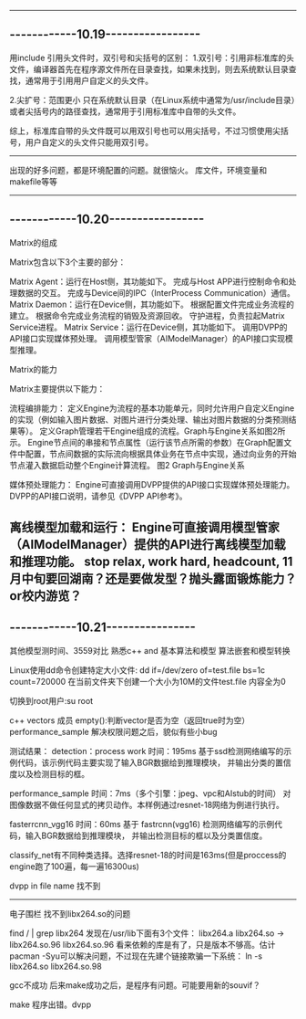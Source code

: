 ---------------------------------
------------10.19-----------------
---------------------------------

用include 引用头文件时，双引号和尖括号的区别： 
1.双引号：引用非标准库的头文件，编译器首先在程序源文件所在目录查找，如果未找到，则去系统默认目录查找，通常用于引用用户自定义的头文件。

2.尖扩号：范围更小
只在系统默认目录（在Linux系统中通常为/usr/include目录）或者尖括号内的路径查找，通常用于引用标准库中自带的头文件。

综上，标准库自带的头文件既可以用双引号也可以用尖括号，不过习惯使用尖括号，用户自定义的头文件只能用双引号。

------------------------
出现的好多问题，都是环境配置的问题。就很恼火。
库文件，环境变量和makefile等等


---------------------------------
------------10.20-----------------
---------------------------------
Matrix的组成

Matrix包含以下3个主要的部分：

Matrix Agent：运行在Host侧，其功能如下。
完成与Host APP进行控制命令和处理数据的交互。
完成与Device间的IPC（InterProcess Communication）通信。
Matrix Daemon：运行在Device侧，其功能如下。
根据配置文件完成业务流程的建立。
根据命令完成业务流程的销毁及资源回收。
守护进程，负责拉起Matrix Service进程。
Matrix Service：运行在Device侧，其功能如下。
调用DVPP的API接口实现媒体预处理。
调用模型管家（AIModelManager）的API接口实现模型推理。

Matrix的能力

Matrix主要提供以下能力：

流程编排能力：
定义Engine为流程的基本功能单元，同时允许用户自定义Engine的实现（例如输入图片数据、对图片进行分类处理、输出对图片数据的分类预测结果等）。
定义Graph管理若干Engine组成的流程。Graph与Engine关系如图2所示。
Engine节点间的串接和节点属性（运行该节点所需的参数）在Graph配置文件中配置，节点间数据的实际流向根据具体业务在节点中实现，通过向业务的开始节点灌入数据启动整个Engine计算流程。
图2 Graph与Engine关系

媒体预处理能力：
Engine可直接调用DVPP提供的API接口实现媒体预处理能力。DVPP的API接口说明，请参见《DVPP API参考》。

离线模型加载和运行：
Engine可直接调用模型管家（AIModelManager）提供的API进行离线模型加载和推理功能。
stop relax, work hard, headcount, 11月中旬要回湖南？还是要做发型？抛头露面锻炼能力？or校内游览？
---------------------------------
------------10.21----------------
---------------------------------
其他模型测时间、3559对比
熟悉c++ and 基本算法和模型
算法嵌套和模型转换


Linux使用dd命令创建特定大小文件:
dd if=/dev/zero of=test.file bs=1c count=720000
在当前文件夹下创建一个大小为10M的文件test.file 内容全为0


切换到root用户:su root

c++ vectors 成员 empty():判断vector是否为空（返回true时为空）
performance_sample 解决权限问题之后，貌似有些小bug


测试结果：
detection：process work 时间：195ms
基于ssd检测网络编写的示例代码，该示例代码主要实现了输入BGR数据给到推理模块， 并输出分类的置信度以及检测目标的框。

performance_sample 时间：7ms（多个引擎：jpeg、vpc和AIstub的时间）
对图像数据不做任何显式的拷贝动作。本样例通过resnet-18网络为例进行执行。

fasterrcnn_vgg16 时间：60ms
基于 fastrcnn(vgg16) 检测网络编写的示例代码，输入BGR数据给到推理模块， 并输出检测目标的框以及分类置信度。

classify_net有不同种类选择。选择resnet-18的时间是163ms(但是proccess的engine跑了100遍，每一遍16300us)

dvpp
in file name 找不到



------------------------------------
电子围栏
找不到libx264.so的问题

find / | grep libx264
发现在/usr/lib下面有3个文件：
libx264.a
libx264.so -> libx264.so.96
libx264.so.96
看来依赖的库是有了，只是版本不够高。估计pacman -Syu可以解决问题，不过现在先建个链接欺骗一下系统：
ln -s libx264.so libx264.so.98

gcc不成功
后来make成功之后，是程序有问题。可能要用新的souvif？

make 程序出错。dvpp


